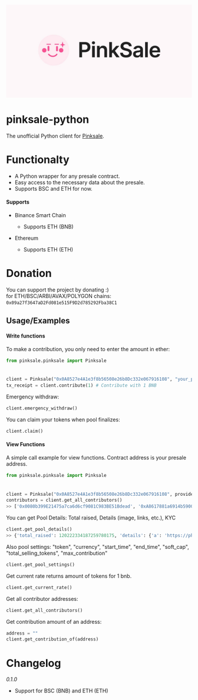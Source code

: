 ![](https://raw.githubusercontent.com/hkey0/pinksale-python/main/images/pinksale.jpg)

# pinksale-python

The unofficial Python client for [Pinksale](https://pinksale.finance).

# Functionalty

- A Python wrapper for any presale contract.
- Easy access to the necessary data about the presale.
- Supports BSC and ETH for now.

#### Supports
- Binance Smart Chain
    - Supports ETH (BNB)

- Ethereum 
    - Supports ETH (ETH)


# Donation
You can support the project by donating :)\
for ETH/BSC/ARBI/AVAX/POLYGON chains: `0x09a27f3647aD2Fd081e515F9D2d785292Fba38C1`
## Usage/Examples

#### Write functions

To make a contribution, you only need to enter the amount in ether:
```python
from pinksale.pinksale import Pinksale


client = Pinksale("0x0A8527e4A1e3f8b56508e26b8Dc332e067916108", "your_private_key", provider="https://bsc-dataseed1.ninicoin.io")
tx_receipt = client.contribute(1) # Contribute with 1 BNB
```

Emergency withdraw:
```py
client.emergency_withdraw()
```

You can claim your tokens when pool finalizes:
```py
client.claim()
```

#### View Functions

A simple call example for view functions. Contract address is your presale address.
```python
from pinksale.pinksale import Pinksale


client = Pinksale("0x0A8527e4A1e3f8b56508e26b8Dc332e067916108", provider="https://bsc-dataseed1.ninicoin.io")
contributors = client.get_all_contributors()
>> ['0x0080b399E21475a7ca6d6cf9081C983BE51Bdead', '0xA8617881a6914b59000f279e4425F0E8E84BeBa5', ...]
```

You can get Pool Details: Total raised, Details (image, links, etc.), KYC
```python
client.get_pool_details()
>> {'total_raised': 120222334187259780175, 'details': {'a': 'https://photos.pinksale.finance/file/pinksale-logo-upload/1696947582061-36b70f470f30f10fb3055f7c2a32ca88.jpg', 'b': 'https://zhaodavinci.com/', 'd': 'https://twitter.com/Zhao_DaVinci', 'e': 'https://github.com/AnalytixAudit/Solidity/blob/main/20231009_AnalytixAudit_ZhaoDaVinc_VINCI_Audit.pdf', 'f': 'https://t.me/ZhaoDaVinci', 'h': "♠️ Hottest Meta of the Month ♠️\nWhy did CZ tokenize the Mona Lisa? To blend Da Vinci's genius with crypto magic, creating a masterpiece of digital value ♠️ Top Trending ♠️ Audited Contract ♠️ Top Tier Listings ♠️ CMC & CG Fast track ♠️ Top Incubator ♠️ Based Team ♠️ Buy Back & Burn ♠️ 100x Target ♠️", 's': 'https://youtu.be/HYnUI5dDyeo'}, 'kyc': {'a': '', 'b': 'https://app.analytixaudit.com/zhao-da-vinc', 'c': '', 'd': '', 'e': '', 'f': ''}}
```

Also pool settings: "token", "currency", "start_time", "end_time", "soft_cap", "total_selling_tokens", "max_contribution"

```py
client.get_pool_settings()
```

Get current rate returns amount of tokens for 1 bnb.
```py
client.get_current_rate()
```

Get all contributor addresses:
```py
client.get_all_contributors()
```

Get contribution amount of an address:
```py
address = ""
client.get_contribution_of(address)
```


# Changelog

_0.1.0_
  - Support for BSC (BNB) and ETH (ETH)
